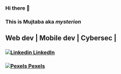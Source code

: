 ### Hi there 👋
### This is Mujtaba aka _mysterion_
## Web dev | Mobile dev | Cybersec |
### [![Linkedin](https://i.stack.imgur.com/gVE0j.png) LinkedIn](https://www.linkedin.com/in/mysterion04/)
### [![Pexels](https://i.ibb.co/Pt07FnM/Screenshot-2023-03-12-at-9-28-21-PM.png) Pexels](https://www.pexels.com/@mysterion-m-342713/)
<!--
**mysterion04/mysterion04** is a ✨ _special_ ✨ repository because its `README.md` (this file) appears on your GitHub profile.

Here are some ideas to get you started:

- 🔭 I’m currently working on ...
- 🌱 I’m currently learning ...
- 👯 I’m looking to collaborate on ...
- 🤔 I’m looking for help with ...
- 💬 Ask me about ...
- 📫 How to reach me: ...
- 😄 Pronouns: ...
- ⚡ Fun fact: ...
-->
